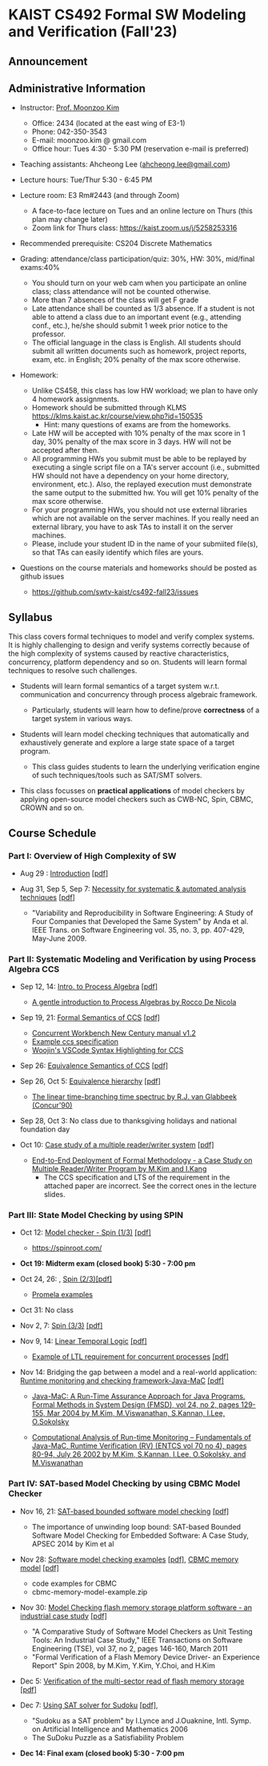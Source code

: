 # KAIST CS492 Formal SW Modeling and Verification (Fall'23)


## Announcement


## Administrative Information

- Instructor: [Prof. Moonzoo Kim](https://swtv.kaist.ac.kr/members/mzkim)

  - Office: 2434 (located at the east wing of E3-1)
  - Phone: 042-350-3543
  - E-mail: moonzoo.kim @ gmail.com
  - Office hour: Tues 4:30 - 5:30 PM (reservation e-mail is preferred)

- Teaching assistants: Ahcheong Lee (ahcheong.lee@gmail.com)  

- Lecture hours: Tue/Thur 5:30 - 6:45 PM

- Lecture room: E3 Rm#2443 (and through Zoom)
  - A face-to-face lecture on Tues and an online lecture on Thurs (this plan may change later) 
  - Zoom link for Thurs class: https://kaist.zoom.us/j/5258253316

- Recommended prerequisite: CS204 Discrete Mathematics
<!--, CS330 Operating Systems and Lab --> 
  <!-- This class can be difficult to follow for exchange students.-->

- Grading: attendance/class participation/quiz: 30%, HW: 30%, mid/final exams:40%
  - You should turn on your web cam when you participate an online class; class attendance will not be counted otherwise.
  - More than 7 absences of the class will get F grade
  - Late attendance shall be counted as 1/3 absence. If a student is not able to attend a class due to an important event (e.g., attending conf., etc.), he/she should submit 1 week prior notice to the professor.
  - The official language in the class is English. All students should submit all written documents such as homework, project reports, exam, etc. in English; 20% penalty of the max score otherwise.  

- Homework:
  - Unlike CS458, this class has low HW workload; we plan to have only 4 homework assignments.
  - Homework should be submitted through KLMS https://klms.kaist.ac.kr/course/view.php?id=150535
    -  Hint: many questions of exams are from the homeworks.
  - Late HW will be accepted with 10% penalty of the max score in 1 day, 30% penalty of the max score in 3 days. HW will not be accepted after then.
  - All programming HWs you submit must be able to be replayed by executing a single script file on a TA's server account (i.e., submitted HW should not have a dependency on your home directory, environment, etc.).  Also, the replayed execution must demonstrate the same output to the submitted hw. You will get 10% penalty of the max score otherwise.
  - For your programming HWs, you should not use external libraries which are not available on the server machines.  If you really need an external library, you have to ask TAs to install it on the server machines.
  - Please, include your student ID in the name of your submiited file(s), so that TAs can easily identify which files are yours.
  
- Questions on the course materials and homeworks should be posted as github issues 
  - https://github.com/swtv-kaist/cs492-fall23/issues 


## Syllabus
This class covers formal techniques to model and verify complex systems. It is highly challenging to design and verify systems correctly because of the high complexity of systems caused by reactive characteristics, concurrency, platform dependency and so on. Students will learn formal techniques to resolve such challenges.

- Students will learn formal semantics of a target system w.r.t. communication and concurrency through process algebraic framework. 
  - Particularly, students will learn how to define/prove **correctness** of a target system in various ways. 

- Students will learn model checking techniques that automatically and exhaustively generate and explore a large state space of a target program.  
  -  This class guides students to learn the underlying verification engine of such techniques/tools such as SAT/SMT solvers.

- This class focusses on  **practical applications** of model checkers by applying open-source model checkers such as CWB-NC, Spin, CBMC, CROWN and so on.

## Course Schedule

### Part I: Overview of High Complexity of SW  

- Aug 29 : [Introduction](1-overview/lec1-Intro-formalSWverification_v1.pptx) [[pdf]](1-overview/lec1-Intro-formalSWverification_v1.pdf)

<!--  Feb 28 : <a href="part2-coverage/lec1-Intro-AutomatedSWAnalysis_v11.pptx" download> Introduction2 </a> -->

- Aug 31, Sep 5, Sep 7: [Necessity for systematic & automated analysis techniques](1-overview/lec2-Intro-HighComplexitySW_model_check_v3.pptx) [[pdf]](1-overview/lec2-Intro-HighComplexitySW_model_check_v3.pdf)

  - "Variability and Reproducibility in Software Engineering: A Study of Four Companies that Developed the Same System" by Anda et al.
IEEE Trans. on Software Engineering vol. 35, no. 3, pp. 407-429, May-June 2009.

<!-- Sep 7: [Overview of SW analysis techniques (including the input partitioning technique)](1-overview/lec3-testing-overview-v3.pptx) [[pdf]](1-overview/lec3-testing-overview-v3.pdf) -->

### Part II: Systematic Modeling and Verification by using Process Algebra CCS

- Sep 12, 14: [Intro. to Process Algebra](2-ccs/lec21-v4.ppt) [[pdf]](2-ccs/lec21-v4.pdf)
  - [A gentle introduction to Process Algebras by Rocco De Nicola](2-ccs/intro-to-pa.pdf)

- Sep 19, 21: [Formal Semantics of CCS](2-ccs/lec22-v5.ppt) [[pdf]](2-ccs/lec22-v5.pdf)
  - [Concurrent Workbench New Century manual v1.2](2-ccs/cwb-nc-manual.pdf)
  - [Example ccs specification](2-ccs/ccs_examples.zip)
  - [Woojin's VSCode Syntax Highlighting for CCS](https://github.com/woojinnn/ccs_linter)

- Sep 26: [Equivalence Semantics of CCS](2-ccs/lec24-v2.ppt) [[pdf]](2-ccs/lec24-v2.pdf)

- Sep 26, Oct 5: [Equivalence hierarchy](2-ccs/lec25-eq-hierarchy.ppt) [[pdf]](2-ccs/lec25-eq-hierarchy.pdf)
  - [The linear time-branching time spectruc by R.J. van Glabbeek (Concur'90)](2-ccs/linear-branchingtime-spectrumI.pdf)
- Sep 28, Oct 3: No class due to thanksgiving holidays and national foundation day

- Oct 10: [Case study of a multiple reader/writer system](2-ccs/lec26-rw-example-v14.pptx) [[pdf]](2-ccs/lec26-rw-example-v14.pdf)

  - [End-to-End Deployment of Formal Methodology - a Case Study on Multiple Reader/Writer Program by M.Kim and I.Kang](2-ccs/rw.pdf) 
    - The CCS specification and LTS of the requirement in the attached paper are incorrect.  See the correct ones in the lecture slides.

### Part III:  State Model Checking by using SPIN  

- Oct 12: [Model checker - Spin (1/3)](3-spin/lec31-v2.ppt) [[pdf]](3-spin/lec31-v2.pdf)
  - https://spinroot.com/
- **Oct 19: Midterm exam (closed book) 5:30 - 7:00 pm**

- Oct 24, 26: , [Spin (2/3)](3-spin/lec32-v2.ppt)[[pdf]](3-spin/lec32-v2.pdf)
  - [Promela examples](3-spin/spin_examples.zip)
- Oct 31: No class 

- Nov 2, 7: [Spin (3/3)](3-spin/lec33.ppt) [[pdf]](3-spin/lec33.pdf)
- Nov 9, 14: [Linear Temporal Logic](3-spin/lec34-v2.ppt) [[pdf]](3-spin/lec34-v2.pdf)
  - [Example of LTL requirement for concurrent processes](3-spin/lec34-LTL-example.ppt) [[pdf]](3-spin/lec34-LTL-example.pdf)
- Nov 14: Bridging the gap between a model and a real-world application: [Runtime monitoring and checking framework-Java-MaC](3-spin/lec35-Java-MaC-MEDL.ppt) [[pdf]](3-spin/lec35-Java-MaC-MEDL.pdf)
   
  -  [Java-MaC: A Run-Time Assurance Approach for Java Programs. Formal Methods in System Design (FMSD), vol 24, no 2, pages 129-155, Mar 2004 by
     M.Kim, M.Viswanathan, S.Kannan, I.Lee, O.Sokolsky](3-spin/FMSD04-javamac.pdf)

  -  [Computational Analysis of Run-time Monitoring – Fundamentals of Java-MaC,  Runtime Verification (RV) (ENTCS vol 70 no 4), pages 80-94, July 26 2002 by M.Kim, S.Kannan, I.Lee, O.Sokolsky, and M.Viswanathan](3-spin/ictac04_mac.pdf)
  

### Part IV: SAT-based Model Checking by using CBMC Model Checker


- Nov 16, 21: 
[SAT-based bounded software model checking](4-cbmc/lec21-model_checking-v3.pptx) [[pdf]](4-cbmc/lec21-model_checking-v3.pdf)
  - The importance of unwinding loop bound: SAT-based Bounded Software Model Checking for Embedded Software: A Case Study, APSEC 2014 by Kim et al

- Nov 28: [Software model checking examples](4-cbmc/lec22-SMC-examples-v4.pptx) [[pdf]](4-cbmc/lec22-SMC-examples-v4.pdf), [CBMC memory model](4-cbmc/lec25-cbmc-memory-model.pptx) [[pdf]](4-cbmc/lec25-cbmc-memory-model.pdf)
  - code examples for CBMC
  - cbmc-memory-model-example.zip

- Nov 30:  [Model Checking flash memory storage platform software - an industrial case study](4-cbmc/lec26-ase08-v2.pptx) [[pdf]](4-cbmc/lec26-ase08-v2.pdf)
  - "A Comparative Study of Software Model Checkers as Unit Testing Tools: An Industrial Case Study," IEEE Transactions on Software Engineering (TSE), vol 37, no 2, pages 146-160, March 2011
  - "Formal Verification of a Flash Memory Device Driver- an Experience Report" Spin 2008, by M.Kim, Y.Kim, Y.Choi, and H.Kim

- Dec 5: [Verification of the multi-sector read of flash memory storage](4-cbmc/lec27-SMC-examples2.pptx) [[pdf]](4-cbmc/lec27-SMC-examples2.pdf) 

<!--
### Part V: Path Model Checking by using CROWN Model Checker (a.k.a Concolic testing, dynamic symbolic execution) 

- Nov 14, 16: [Automated SW analysis for high reliability: a Concolic testing approach](5-crown/lec31-concolic-v6.pptx) [[pdf]](5-crown/lec31-concolic-v6.pdf)
  - [Industrial Application of Concolic Testing on Embedded Software: Case Studies [ICSE'12 paper]](5-crown/icst-2012-slp-busybox-ls.pdf)

- Nov 21, 23: [CROWN tutorial](5-crown/lec32-crown_tutorial-v3.pptx) [[pdf]](5-crown/lec32-crown_tutorial-v3.pdf)
  - [tutorial-examples](5-crown/code/tutorial-examples.zip)

- Nov 28, 30: [CROWN Examples](5-crown/lec33-crown-Examples-v2.pptx) [[pdf]](5-crown/lec33-crown-Examples-v2.pdf) 
  - [crown_examples.zip](5-crown/code/crown_examples.zip) 

-->

- Dec 7: [Using SAT solver for Sudoku](6-sat-smt/lec44-sudoku-v2.pptx) [[pdf]](6-sat-smt/lec44-sudoku-v2.pdf), 

  - "Sudoku as a SAT problem" by I.Lynce and J.Ouaknine, Intl. Symp. on Artificial Intelligence and Mathematics 2006
  - The SuDoku Puzzle as a Satisfiability Problem

<!--
- Dec 7: [SMTlib tutorial](6-sat-smt/lec40-smtlibV2-v5.pptx) [[pdf]](6-sat-smt/lec40-smtlibV2-v5.pdf), [SMTLib web page](https://smtlib.cs.uiowa.edu/), [First order theories](6-sat-smt/lec43-first-order-theories.pptx) [[pdf]](6-sat-smt/lec43-first-order-theories.pdf)
  - SMTlib examples
  - Examples of First Order Theories [pdf] (for concolic testing, UML OCL, JML, pre/post condition verification, etc)
  - Definition of "theory"
  - CS402 Intro to Logic (Predicate Calculus - Semantics)
  - SMT-competition 2022
-->

- **Dec 14:  Final exam (closed book) 5:30 - 7:00 pm**

